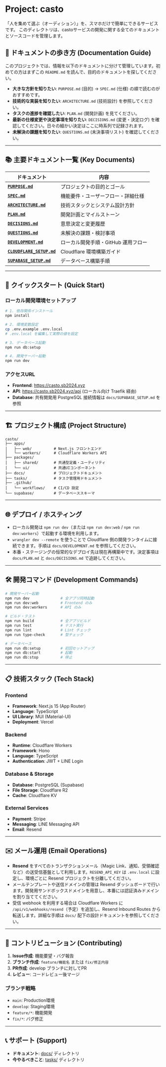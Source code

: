 # Project: casto

「人を集めて選ぶ（オーディション）」を、スマホだけで簡単にできるサービスです。
このディレクトリは、castoサービスの開発に関する全てのドキュメントとソースコードを管理します。

## 📖 ドキュメントの歩き方 (Documentation Guide)

このプロジェクトでは、情報を以下のドキュメントに分けて管理しています。初めての方はまずこの `README.md` を読んで、目的のドキュメントを探してください。

- **大きな方針を知りたい**: `PURPOSE.md` (目的) → `SPEC.md` (仕様) の順で読むのがおすすめです。
- **技術的な実装を知りたい**: `ARCHITECTURE.md` (技術設計) を参照してください。
- **タスクの進捗を確認したい**: `PLAN.md` (開発計画) を見てください。
- **最新の仕様変更や決定事項を知りたい**: `DECISIONS.md` (変更・決定ログ) を確認してください。日々の細かい決定はここに時系列で記録されます。
- **未解決の課題を知りたい**: `QUESTIONS.md` (未決事項リスト) を確認してください。

---

## 📚 主要ドキュメント一覧 (Key Documents)

| ドキュメント                               | 内容                                               |
| ------------------------------------------ | -------------------------------------------------- |
| [**`PURPOSE.md`**](./docs/PURPOSE.md)      | プロジェクトの目的とゴール                          |
| [**`SPEC.md`**](./docs/SPEC.md)            | 機能要件・ユーザーフロー・詳細仕様                  |
| [**`ARCHITECTURE.md`**](./docs/ARCHITECTURE.md) | 技術スタックとシステム設計方針                     |
| [**`PLAN.md`**](./docs/PLAN.md)            | 開発計画とマイルストーン                            |
| [**`DECISIONS.md`**](./docs/DECISIONS.md)  | 意思決定と変更履歴                                 |
| [**`QUESTIONS.md`**](./docs/QUESTIONS.md)  | 未解決の課題・検討事項                              |
| [**`DEVELOPMENT.md`**](./docs/DEVELOPMENT.md) | ローカル開発手順・GitHub 運用フロー               |
| [**`CLOUDFLARE_SETUP.md`**](./docs/CLOUDFLARE_SETUP.md) | Cloudflare 環境構築ガイド                      |
| [**`SUPABASE_SETUP.md`**](./docs/SUPABASE_SETUP.md) | データベース構築手順                              |

---

## 🚀 クイックスタート (Quick Start)

### ローカル開発環境セットアップ
```bash
# 1. 依存関係インストール
npm install

# 2. 環境変数設定
cp .env.example .env.local
# .env.local を編集して実際の値を設定

# 3. データベース起動
npm run db:setup

# 4. 開発サーバー起動
npm run dev
```

### アクセスURL
- **Frontend**: https://casto.sb2024.xyz
- **API**: https://casto.sb2024.xyz/api (ローカル向け Traefik 経由)
- **Database**: 共有開発用 PostgreSQL 接続情報は `docs/SUPABASE_SETUP.md` を参照

---

## 🏗️ プロジェクト構成 (Project Structure)

```
casto/
├── apps/
│   ├── web/          # Next.js フロントエンド
│   └── workers/      # Cloudflare Workers API
├── packages/
│   ├── shared/       # 共通型定義・ユーティリティ
│   └── ui/           # 共通UIコンポーネント
├── docs/             # プロジェクトドキュメント
├── tasks/            # タスク管理用ドキュメント
├── .github/
│   └── workflows/    # CI/CD 設定
└── supabase/         # データベーススキーマ
```

---

## 🌐 デプロイ / ホスティング

- ローカル開発は `npm run dev`（または `npm run dev:web` / `npm run dev:workers`）で起動する環境を利用します。
- `wrangler dev --remote` を使うことで Cloudflare 側の開発ランタイムに接続できます。手順は `docs/DEVELOPMENT.md` を参照してください。
- 本番・ステージングの恒常的なデプロイ先は現在再構築中です。決定事項は `docs/PLAN.md` と `docs/DECISIONS.md` で追跡してください。

---

## 🛠️ 開発コマンド (Development Commands)

```bash
# 開発サーバー起動
npm run dev              # 全アプリ同時起動
npm run dev:web          # Frontend のみ
npm run dev:workers      # API のみ

# ビルド・テスト
npm run build            # 全アプリビルド
npm run test             # テスト実行
npm run lint             # Lint チェック
npm run type-check       # 型チェック

# データベース
npm run db:setup         # 初回セットアップ
npm run db:start         # 起動
npm run db:stop          # 停止
```

---

## 📋 技術スタック (Tech Stack)

### Frontend
- **Framework**: Next.js 15 (App Router)
- **Language**: TypeScript
- **UI Library**: MUI (Material-UI)
- **Deployment**: Vercel

### Backend
- **Runtime**: Cloudflare Workers
- **Framework**: Hono
- **Language**: TypeScript
- **Authentication**: JWT + LINE Login

### Database & Storage
- **Database**: PostgreSQL (Supabase)
- **File Storage**: Cloudflare R2
- **Cache**: Cloudflare KV

### External Services
- **Payment**: Stripe
- **Messaging**: LINE Messaging API
- **Email**: Resend

---

## ✉️ メール運用 (Email Operations)

- **Resend** をすべてのトランザクションメール（Magic Link、通知、受領確認など）の送受信基盤として利用します。`RESEND_API_KEY` は `.env.local` に設定し、環境ごとに Resend プロジェクトを分離してください。
- メールテンプレートや送信ドメインの管理は Resend ダッシュボードで行います。開発用サンドボックスドメインを用意し、本番には認証済みドメインを割り当ててください。
- 受信 webhook を利用する場合は Cloudflare Workers に `/api/v1/webhooks/resend`（予定）を追加し、Resend Inbound Routes から転送します。詳細な手順は `docs/` 配下の設計ドキュメントを参照してください。

---

## 🤝 コントリビューション (Contributing)

1. **Issue作成**: 機能要望・バグ報告
2. **ブランチ作成**: `feature/機能名` または `fix/修正内容`
3. **PR作成**: develop ブランチに対してPR
4. **レビュー**: コードレビュー後マージ

### ブランチ戦略
- `main`: Production環境
- `develop`: Staging環境  
- `feature/*`: 機能開発
- `fix/*`: バグ修正

---

## 📞 サポート (Support)

- **ドキュメント**: [docs/](./docs/) ディレクトリ
- **今やるべきこと**: [tasks/](./tasks/) ディレクトリ
